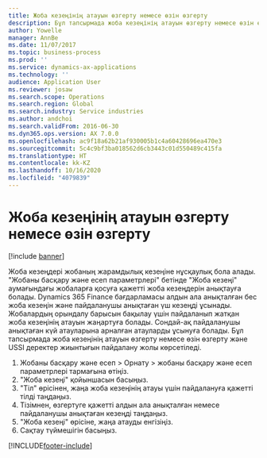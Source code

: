 ```yaml
---
title: Жоба кезеңінің атауын өзгерту немесе өзін өзгерту
description: Бұл тапсырмада жоба кезеңінің атауын өзгерту немесе өзін өзгерту жолы көрсетіледі.
author: Yowelle
manager: AnnBe
ms.date: 11/07/2017
ms.topic: business-process
ms.prod: ''
ms.service: dynamics-ax-applications
ms.technology: ''
audience: Application User
ms.reviewer: josaw
ms.search.scope: Operations
ms.search.region: Global
ms.search.industry: Service industries
ms.author: andchoi
ms.search.validFrom: 2016-06-30
ms.dyn365.ops.version: AX 7.0.0
ms.openlocfilehash: ac9f18a62b21af930005b1c4a60428696ea470e3
ms.sourcegitcommit: 5c4c9bf3ba018562d6cb3443c01d550489c415fa
ms.translationtype: HT
ms.contentlocale: kk-KZ
ms.lasthandoff: 10/16/2020
ms.locfileid: "4079839"
---
```

# <a name="rename-or-modify-a-project-stage"></a>Жоба кезеңінің атауын өзгерту немесе өзін өзгерту

[!include [banner](../../includes/banner.md)]

Жоба кезеңдері жобаның жарамдылық кезеңіне нұсқаулық бола алады. "Жобаны басқару және есеп параметрлері" бетінде "Жоба кезеңі" аумағындағы жобаларға қосуға қажетті жоба кезеңдерін анықтауға болады. Dynamics 365 Finance бағдарламасы алдын ала анықталған бес жоба кезеңін және пайдаланушы анықтаған үш кезеңді ұсынады. Жобалардың орындалу барысын бақылау үшін пайдаланып жатқан жоба кезеңінің атауын жаңартуға болады. Сондай-ақ пайдаланушы анықтаған күй атауларына арналған атауларды ұсынуға болады. Бұл тапсырмада жоба кезеңінің атауын өзгерту немесе өзін өзгерту және USSI деректер жиынтығын пайдалану жолы көрсетіледі.

1. Жобаны басқару және есеп > Орнату > жобаны басқару және есеп параметрлері тармағына өтіңіз.
2. "Жоба кезеңі" қойыншасын басыңыз.
3. "Тіл" өрісінен, жаңа жоба кезеңінің атауы үшін пайдалануға қажетті тілді таңдаңыз.
4. Тізімнен, өзгертуге қажетті алдын ала анықталған немесе пайдаланушы анықтаған кезеңді таңдаңыз. 
5. "Жоба кезеңі" өрісіне, жаңа атауды енгізіңіз.
6. Сақтау түймешігін басыңыз.


[!INCLUDE[footer-include](../../includes/footer-banner.md)]
